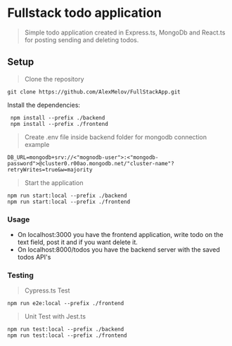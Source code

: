 # Fullstack todo application
> Simple todo application created in Express.ts, MongoDb and React.ts
for posting sending and deleting todos.
## Setup
> Clone the repository
```
git clone https://github.com/AlexMelov/FullStackApp.git
```
Install the dependencies:
```
 npm install --prefix ./backend
 npm install --prefix ./frontend
```
> Create .env file inside backend folder for mongodb connection example
 ```mognoose connection
DB_URL=mongodb+srv://<"mognodb-user">:<"mongodb-password">@cluster0.r00ao.mongodb.net/"cluster-name"?retryWrites=true&w=majority
```
> Start the application

```start app
npm run start:local --prefix ./backend
npm run start:local --prefix ./frontend
```
### Usage
- On localhost:3000 you have the frontend application, write todo on the text field, post it and if you want delete it.
- On localhost:8000/todos you have the backend server with the saved todos API's

### Testing
> Cypress.ts Test
```Testing
npm run e2e:local --prefix ./frontend
```
> Unit Test with Jest.ts
```Jest Test
npm run test:local --prefix ./backend
npm run test:local --prefix ./frontend
```
